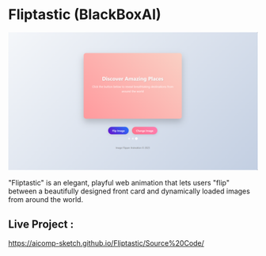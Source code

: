 # Fliptastic (BlackBoxAI)

![My Screenshot](Images/Image1.PNG)

"Fliptastic" is an elegant, playful web animation that lets users "flip" between a beautifully designed front card and dynamically loaded images from around the world. 

## Live Project :
https://aicomp-sketch.github.io/Fliptastic/Source%20Code/

